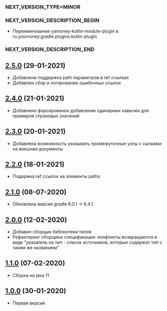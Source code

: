 ### NEXT_VERSION_TYPE=MINOR
### NEXT_VERSION_DESCRIPTION_BEGIN
* Переименование yamoney-kotlin-module-plugin в ru.yoomoney.gradle.plugins.kotlin-plugin
### NEXT_VERSION_DESCRIPTION_END
## [2.5.0](https://bitbucket.yamoney.ru/projects/BACKEND-TOOLS/repos/openapi-spec-bundler/pull-requests/5) (29-01-2021)

* Добавлена поддержка path параметров в ref ссылках
* Добавлен сбор и логирование ошибочных ссылок

## [2.4.0](https://bitbucket.yamoney.ru/projects/BACKEND-TOOLS/repos/openapi-spec-bundler/pull-requests/4) (21-01-2021)

* Добавлено форсированое добавление одинарных кавычек для примеров строковых значений

## [2.3.0](https://bitbucket.yamoney.ru/projects/BACKEND-TOOLS/repos/openapi-spec-bundler/pull-requests/3) (20-01-2021)

* Добавлена возможность указывать промежуточные узлы с сылками на внешние документы

## [2.2.0](https://bitbucket.yamoney.ru/projects/BACKEND-TOOLS/repos/openapi-spec-bundler/pull-requests/2) (18-01-2021)

* Подержка ref ссылок на элементы paths

## [2.1.0](https://bitbucket.yamoney.ru/projects/BACKEND-TOOLS/repos/openapi-spec-bundler/pull-requests/1) (08-07-2020)

* Обновлена версия gradle 6.0.1 -> 6.4.1.

## [2.0.0]() (12-02-2020)

* Добавил сборщик библиотеки типов
* Рефакторинг сборщика спецификации: конфликты возвращаются в виде "указатель на тип - список источников, которые содержат тип с таким
же названием"

## [1.1.0]() (07-02-2020)

* Сборка на java 11

## [1.0.0]() (30-01-2020)

* Первая версия